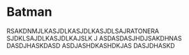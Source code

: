 # Batman
RSAKDNMJLKASJDLKASJDLKASJDLSAJRATONERA SJDKLSAJDLKASJDLKAJSLK J
ASDASDASJHDJSAKDHNAS
DASDJHASKDASD
ASDJASHDKASHDKJAS
DASJDHASKD
